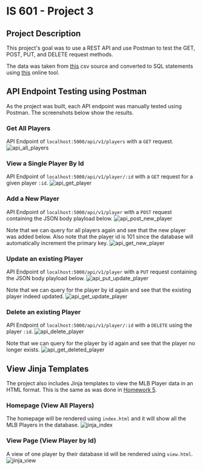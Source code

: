 # IS 601 - Project 3


## Project Description
This project's goal was to use a REST API and use Postman to test the GET, POST, PUT, and DELETE request methods.

The data was taken from [this](https://people.sc.fsu.edu/~jburkardt/data/csv/csv.html) csv source and converted to SQL statements using [this](https://sqlizer.io/#/) online tool.


## API Endpoint Testing using Postman
As the project was built, each API endpoint was manually tested using Postman. The screenshots below show the results.

### Get All Players
API Endpoint of `localhost:5000/api/v1/players` with a `GET` request.
![api_all_players](screenshots/postman-get-all-players.png)

### View a Single Player By Id
API Endpoint of `localhost:5000/api/v1/player/:id` with a `GET` request for a given player `:id`.
![api_get_player](screenshots/postman-get-player.png)


### Add a New Player
API Endpoint of `localhost:5000/api/v1/player` with a `POST` request containing the JSON body playload below.
![api_post_new_player](screenshots/postman-post-new-player.png)

Note that we can query for all players again and see that the new player was added below.
Also note that the player id is 101 since the database will automatically increment the primary key.
![api_get_new_player](screenshots/postman-get-new-player.png)


### Update an existing Player
API Endpoint of `localhost:5000/api/v1/player` with a `PUT` request containing the JSON body playload below.
![api_put_update_player](screenshots/postman-put-update-player.png)

Note that we can query for the player by id again and see that the existing player indeed updated.
![api_get_update_player](screenshots/postman-get-update-player.png)


### Delete an existing Player
API Endpoint of `localhost:5000/api/v1/player/:id` with a `DELETE` using the player `:id`.
![api_delete_player](screenshots/postman-delete-player.png)

Note that we can query for the player by id again and see that the player no longer exists.
![api_get_deleted_player](screenshots/postman-delete-get-no-player.png)


## View Jinja Templates
The project also includes Jinja templates to view the MLB Player data in an HTML format. 
This is the same as was done in [Homework 5](https://github.com/tomtom28/njit-is-601-hw5).

### Homepage (View All Players)
The homepage will be rendered using `index.html` and it will show all the MLB Players in the database.
![jinja_index](screenshots/jinja-index.png)

### View Page (View Player by Id)
A view of one player by their database id will be rendered using `view.html`.
![jinja_view](screenshots/jinja-view.png)

